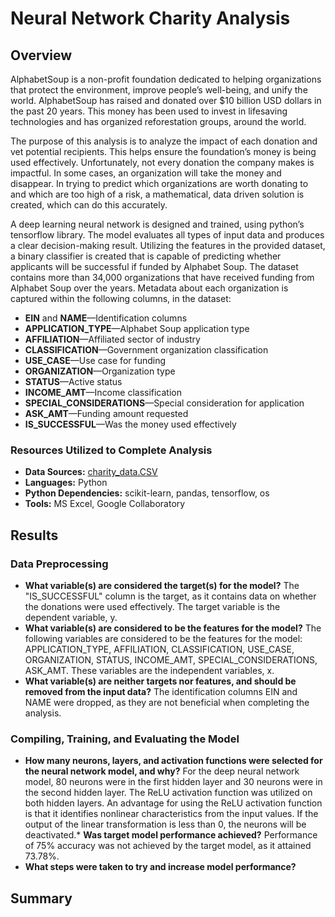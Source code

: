 # Neural Network Charity Analysis

## Overview
AlphabetSoup is a non-profit foundation dedicated to helping organizations that protect the environment, improve people’s well-being, and unify the world. AlphabetSoup has raised and donated over $10 billion USD dollars in the past 20 years. This money has been used to invest in lifesaving technologies and has organized reforestation groups, around the world.     

The purpose of this analysis is to analyze the impact of each donation and vet potential recipients. This helps ensure the foundation’s money is being used effectively. Unfortunately, not every donation the company makes is impactful. In some cases, an organization will take the money and disappear. In trying to predict which organizations are worth donating to and which are too high of a risk, a mathematical, data driven solution is created, which can do this accurately. 

A deep learning neural network is designed and trained, using python’s tensorflow library. The model evaluates all types of input data and produces a clear decision-making result. Utilizing the features in the provided dataset, a binary classifier is created that is capable of predicting whether applicants will be successful if funded by Alphabet Soup. The dataset contains more than 34,000 organizations that have received funding from Alphabet Soup over the years. Metadata about each organization is captured within the following columns, in the dataset: 

* **EIN** and **NAME**—Identification columns
* **APPLICATION_TYPE**—Alphabet Soup application type
* **AFFILIATION**—Affiliated sector of industry
* **CLASSIFICATION**—Government organization classification
* **USE_CASE**—Use case for funding
* **ORGANIZATION**—Organization type
* **STATUS**—Active status
* **INCOME_AMT**—Income classification
* **SPECIAL_CONSIDERATIONS**—Special consideration for application
* **ASK_AMT**—Funding amount requested
* **IS_SUCCESSFUL**—Was the money used effectively


### Resources Utilized to Complete Analysis
* **Data Sources:** 
[charity_data.CSV](https://github.com/cmmgw/Neural_Network_Charity_Analysis/blob/main/Resources/charity_data.csv) 
* **Languages:** Python
* **Python Dependencies:** scikit-learn, pandas, tensorflow, os
* **Tools:** MS Excel, Google Collaboratory 

## Results

### Data Preprocessing
* **What variable(s) are considered the target(s) for the model?** The "IS_SUCCESSFUL" column is the target, as it contains data on whether the donations were used effectively. The target variable is the dependent variable, y.  
* **What variable(s) are considered to be the features for the model?** The following variables are considered to be the features for the model: APPLICATION_TYPE, AFFILIATION, CLASSIFICATION, USE_CASE, ORGANIZATION, STATUS, INCOME_AMT, SPECIAL_CONSIDERATIONS, ASK_AMT. These variables are the independent variables, x.
* **What variable(s) are neither targets nor features, and should be removed from the input data?** The identification columns EIN and NAME were dropped, as they are not beneficial when completing the analysis.

### Compiling, Training, and Evaluating the Model
* **How many neurons, layers, and activation functions were selected for the neural network model, and why?** For the deep neural network model, 80 neurons were in the first hidden layer and 30 neurons were in the second hidden layer. The ReLU activation function was utilized on both hidden layers. An advantage for using the ReLU activation function is that it identifies nonlinear characteristics from the input values. If the output of the linear transformation is less than 0, the neurons will be deactivated.* **Was target model performance achieved?** Performance of 75% accuracy was not achieved by the target model, as it attained 73.78%. 
* **What steps were taken to try and increase model performance?**


## Summary

